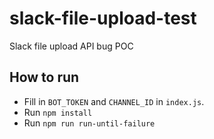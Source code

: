 # slack-file-upload-test
Slack file upload API bug POC

## How to run

+ Fill in `BOT_TOKEN` and `CHANNEL_ID` in `index.js`.
+ Run `npm install`
+ Run `npm run run-until-failure`
